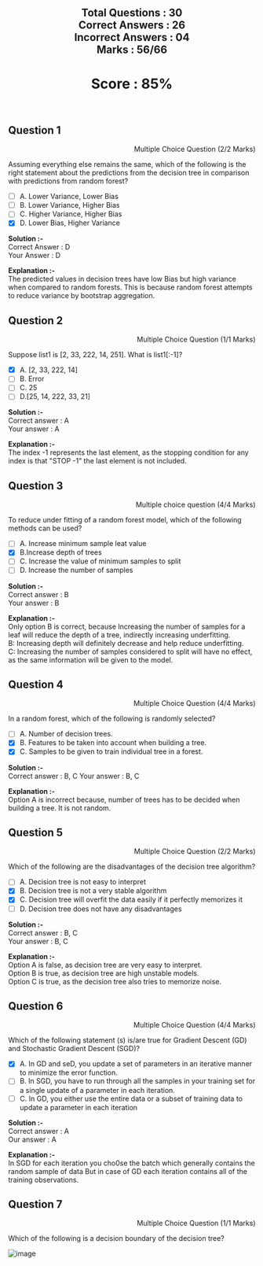 <h2 align="center">Total Questions : 30 <br>           
Correct Answers : 26 <br>            
Incorrect Answers : 04 <br>                             
Marks : 56/66</h2>
<h1 align="center">Score : 85%</h1>
<br>

## Question 1 
<p align="right">Multiple Choice Question (2/2 Marks) </p>
Assuming everything else remains the same, which of the following is the right statement about the predictions from the decision tree in comparison with predictions from random forest?

- [ ] A. Lower Variance, Lower Bias
- [ ] B. Lower Variance, Higher Bias
- [ ] C. Higher Variance, Higher Bias
- [x] D. Lower Bias, Higher Variance

**Solution :-**   
Correct Answer : D  
Your Answer : D

**Explanation :-**  
The predicted values in decision trees have low Bias but high variance when compared to random forests. This is because random forest attempts to reduce variance by bootstrap aggregation.
<br>

## Question 2
<p align="right">Multiple Choice Question (1/1 Marks) </p>
Suppose list1 is [2, 33, 222, 14, 251]. What is list1[:-1]?

- [x] A. [2, 33, 222, 14]
- [ ] B. Error
- [ ] C. 25
- [ ] D.[25, 14, 222, 33, 21]

**Solution :-**   
Correct answer : A  
Your answer : A 

**Explanation :-**    
The index -1 represents the last element, as the stopping condition for any index is that "STOP -1" the last element is not included.
  
## Question 3     
<p align="right">Multiple choice question (4/4 Marks) </p>  
To reduce under fitting of a random forest model, which of the following methods can be used?   

- [ ] A. Increase minimum sample leat value   
- [x] B.Increase depth of trees     
- [ ] C. Increase the value of minimum samples to split   
- [ ] D. Increase the number of samples     

**Solution :-**   
Correct answer : B    
Your answer : B 

**Explanation :-**    
Only option B is correct, because Increasing the number of samples for a leaf will reduce the depth of a tree, indirectly increasing underfitting.  
B: Increasing depth will definitely decrease and help reduce underfitting.  
C: Increasing the number of samples considered to split will have no effect, as the same information will be given to the
model.  


## Question 4 
<p align="right">Multiple Choice Question (4/4 Marks)</p>   
In a random forest, which of the following is randomly selected?  

- [ ] A. Number of decision trees.      
- [x] B. Features to be taken into account when building a tree.    
- [x] C. Samples to be given to train individual tree in a forest.    

**Solution :-**   
Correct answer : B, C 
Your answer : B, C    

**Explanation :-**  
Option A is incorrect because, number of trees has to be decided when building a tree. It is not random.  

## Question 5<br>
<p align="right">Multiple Choice Question (2/2 Marks)</p>     
Which of the following are the disadvantages of the decision tree algorithm?      

- [ ] A. Decision tree is not easy to interpret   
- [x] B. Decision tree is not a very stable algorithm     
- [x] C. Decision tree will overfit the data easily if it perfectly memorizes it    
- [ ] D. Decision tree does not have any disadvantages    

**Solution :-**<br>
Correct answer : B, C<br>
Your answer : B, C<br>

**Explanation :-**<br>
Option A is false, as decision tree are very easy to interpret.<br>
Option B is true, as decision tree are high unstable models.<br>
Option C is true, as the decision tree also tries to memorize noise.<br>



## Question 6<br>
<p align="right">Multiple Choice Question (4/4 Marks)</p>     
Which of the following statement (s) is/are true for Gradient Descent (GD) and Stochastic Gradient Descent (SGD)?   

- [x] A. In GD and seD, you update a set of parameters in an iterative manner to minimize the error function.  
- [ ] B. In SGD, you have to run through all the samples in your training set for a single update of a parameter in each iteration.   
- [ ] C. In GD, you either use the entire data or a subset of training data to update a parameter in each iteration  

**Solution :-**     
Correct answer : A    
Our answer : A

**Explanation :-**      
In SGD for each iteration you cho0se the batch which generally contains the random sample of data But in case of GD each iteration contains all of the training observations. 



## Question 7<br>
<p align="right">Multiple Choice Question (1/1 Marks)</p>   
Which of the following is a decision boundary of the decision tree? 

![image](https://user-images.githubusercontent.com/74552274/213859741-77843f20-a1f8-4b44-81aa-dfb8e955e0e9.png)
